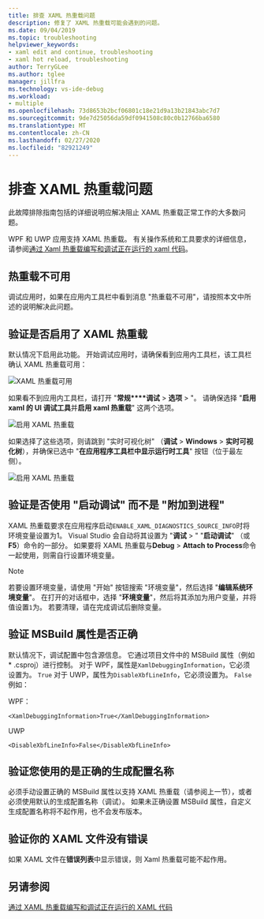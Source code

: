 ```yaml
---
title: 排查 XAML 热重载问题
description: 修复了 XAML 热重载可能会遇到的问题。
ms.date: 09/04/2019
ms.topic: troubleshooting
helpviewer_keywords:
- xaml edit and continue, troubleshooting
- xaml hot reload, troubleshooting
author: TerryGLee
ms.author: tglee
manager: jillfra
ms.technology: vs-ide-debug
ms.workload:
- multiple
ms.openlocfilehash: 73d8653b2bcf06801c18e21d9a13b21843abc7d7
ms.sourcegitcommit: 9de7d25056da59df0941508c80c0b12766ba6580
ms.translationtype: MT
ms.contentlocale: zh-CN
ms.lasthandoff: 02/27/2020
ms.locfileid: "82921249"
---
```

# <a name="troubleshooting-xaml-hot-reload"></a>排查 XAML 热重载问题

此故障排除指南包括的详细说明应解决阻止 XAML 热重载正常工作的大多数问题。

WPF 和 UWP 应用支持 XAML 热重载。 有关操作系统和工具要求的详细信息，请参阅[通过 Xaml 热重载编写和调试正在运行的 xaml 代码](xaml-hot-reload.md)。

## <a name="hot-reload-is-not-available"></a>热重载不可用

调试应用时，如果在应用内工具栏中看到消息 "热重载不可用"，请按照本文中所述的说明解决此问题。

## <a name="verify-that-xaml-hot-reload-is-enabled"></a>验证是否启用了 XAML 热重载

默认情况下启用此功能。 开始调试应用时，请确保看到应用内工具栏，该工具栏确认 XAML 热重载可用：

![XAML 热重载可用](../debugger/media/xaml-hot-reload-available.png)

如果看不到应用内工具栏，请打开 "**常规****调试** > **选项** > "。 请确保选择 "**启用 xaml 的 UI 调试工具**并**启用 xaml 热重载**" 这两个选项。

![启用 XAML 热重载](../debugger/media/xaml-hot-reload-enable.png)

如果选择了这些选项，则请跳到 "实时可视化树" （**调试** > **Windows** > **实时可视化树**），并确保已选中 "**在应用程序工具栏中显示运行时工具**" 按钮（位于最左侧）。

![启用 XAML 热重载](../debugger/media/xaml-hot-reload-show-runtime-tools.png)

## <a name="verify-that-you-use-start-debugging-rather-than-attach-to-process"></a>验证是否使用 "启动调试" 而不是 "附加到进程"

XAML 热重载要求在应用程序启动`ENABLE_XAML_DIAGNOSTICS_SOURCE_INFO`时将环境变量设置为1。 Visual Studio 会自动将其设置为 "**调试** > " "**启动调试**" （或**F5**）命令的一部分。 如果要将 XAML 热重载与**Debug** > **Attach to Process**命令一起使用，则需自行设置环境变量。

> [!NOTE]
> 若要设置环境变量，请使用 "开始" 按钮搜索 "环境变量"，然后选择 "**编辑系统环境变量**"。 在打开的对话框中，选择 "**环境变量**"，然后将其添加为用户变量，并将值设置`1`为。 若要清理，请在完成调试后删除变量。

## <a name="verify-that-your-msbuild-properties-are-correct"></a>验证 MSBuild 属性是否正确

默认情况下，调试配置中包含源信息。 它通过项目文件中的 MSBuild 属性（例如 * .csproj）进行控制。 对于 WPF，属性是`XamlDebuggingInformation`，它必须设置为。 `True` 对于 UWP，属性为`DisableXbfLineInfo`，它必须设置为。 `False` 例如：

WPF：

`<XamlDebuggingInformation>True</XamlDebuggingInformation>`

UWP

`<DisableXbfLineInfo>False</DisableXbfLineInfo>`

## <a name="verify-that-you-are-using-the-correct-build-configuration-name"></a>验证您使用的是正确的生成配置名称

必须手动设置正确的 MSBuild 属性以支持 XAML 热重载（请参阅上一节），或者必须使用默认的生成配置名称（调试）。 如果未正确设置 MSBuild 属性，自定义生成配置名称将不起作用，也不会发布版本。

## <a name="verify-that-your-xaml-file-has-no-errors"></a>验证你的 XAML 文件没有错误

如果 XAML 文件在**错误列表**中显示错误，则 Xaml 热重载可能不起作用。

## <a name="see-also"></a>另请参阅

[通过 XAML 热重载编写和调试正在运行的 XAML 代码](xaml-hot-reload.md)
